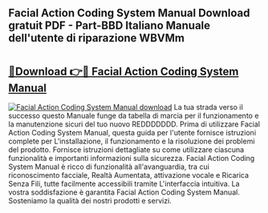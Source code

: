 ## Facial Action Coding System Manual Download gratuit PDF - Part-BBD Italiano Manuale dell'utente di riparazione WBVMm

# <h2><a href="http://dfeuuy0.blite.top/?on=Facial+Action+Coding+System+Manual">🔗Download 👉🔴 Facial Action Coding System Manual</a></h2>

[![Facial Action Coding System Manual download](https://i.imgur.com/lujVjoI.png)](http://dfeuuy0.blite.top/?on=Facial+Action+Coding+System+Manual)
La tua strada verso il successo questo Manuale funge da tabella di marcia per il funzionamento e la manutenzione sicuri del tuo nuovo REDDDDDDD. Prima di utilizzare Facial Action Coding System Manual, questa guida per l'utente fornisce istruzioni complete per L'installazione, il funzionamento e la risoluzione dei problemi del prodotto. Fornisce istruzioni dettagliate su come utilizzare ciascuna funzionalità e importanti informazioni sulla sicurezza. Facial Action Coding System Manual è ricco di funzionalità all'avanguardia, tra cui riconoscimento facciale, Realtà Aumentata, attivazione vocale e Ricarica Senza Fili, tutte facilmente accessibili tramite L'interfaccia intuitiva. La vostra soddisfazione è garantita Facial Action Coding System Manual. Sosteniamo la qualità dei nostri prodotti e servizi.
